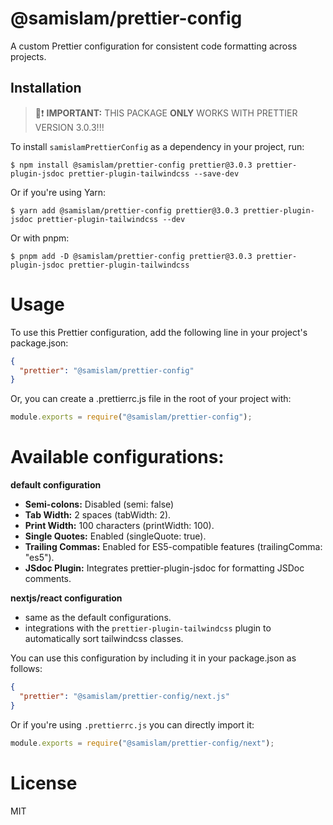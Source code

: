 # @samislam/prettier-config

A custom Prettier configuration for consistent code formatting across projects.

## Installation

> 🚧❗ **IMPORTANT:** THIS PACKAGE **ONLY** WORKS WITH PRETTIER VERSION 3.0.3!!!

To install `samislamPrettierConfig` as a dependency in your project, run:

```
$ npm install @samislam/prettier-config prettier@3.0.3 prettier-plugin-jsdoc prettier-plugin-tailwindcss --save-dev
```
Or if you're using Yarn:

```
$ yarn add @samislam/prettier-config prettier@3.0.3 prettier-plugin-jsdoc prettier-plugin-tailwindcss --dev
```
Or with pnpm:

```
$ pnpm add -D @samislam/prettier-config prettier@3.0.3 prettier-plugin-jsdoc prettier-plugin-tailwindcss
```

# Usage

To use this Prettier configuration, add the following line in your project's package.json:
```json
{
  "prettier": "@samislam/prettier-config"
}
```
Or, you can create a .prettierrc.js file in the root of your project with:
```js
module.exports = require("@samislam/prettier-config");
```

# Available configurations:

**default configuration**

- **Semi-colons:** Disabled (semi: false)
- **Tab Width:** 2 spaces (tabWidth: 2).
- **Print Width:** 100 characters (printWidth: 100).
- **Single Quotes:** Enabled (singleQuote: true).
- **Trailing Commas:** Enabled for ES5-compatible features (trailingComma: "es5").
- **JSdoc Plugin:** Integrates prettier-plugin-jsdoc for formatting JSDoc comments.

**nextjs/react configuration**
- same as the default configurations.
- integrations with the `prettier-plugin-tailwindcss` plugin to automatically sort tailwindcss classes.

You can use this configuration by including it in your package.json as follows:
```json
{
  "prettier": "@samislam/prettier-config/next.js"
}
```
Or if you're using `.prettierrc.js` you can directly import it:
```js
module.exports = require("@samislam/prettier-config/next");
```



# License

MIT
